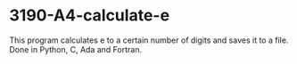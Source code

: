 # 3190-A4-calculate-e

This program calculates e to a certain number of digits and saves it to a file. Done in Python, C, Ada and Fortran.
